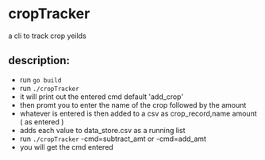# cropTracker
a cli to track crop yeilds

## description:
* run `go build`
* run `./cropTracker`
* it will print out the entered cmd default 'add_crop'
* then promt you to enter the name of the crop followed by the amount
* whatever is entered is then added to a csv as crop_record,name amount ( as entered )
* adds each value to data_store.csv as a running list
* run `./cropTracker` -cmd=subtract_amt or -cmd=add_amt
* you will get the cmd entered

